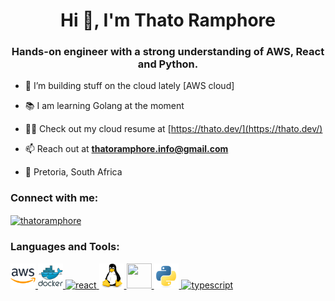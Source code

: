 <h1 align="center">Hi 👋, I'm Thato Ramphore</h1>
<h3 align="center">Hands-on engineer with a strong understanding of AWS, React and Python.</h3>


- 🌱 I’m building stuff on the cloud lately [AWS cloud]

- 📚 I am learning Golang at the moment

- 👨‍💻 Check out my cloud resume at [https://thato.dev/](https://thato.dev/)

- 📫 Reach out at **thatoramphore.info@gmail.com**

- 📍 Pretoria, South Africa

<h3 align="left">Connect with me:</h3>
<p align="left">
<a href="https://linkedin.com/in/thatoramphore" target="_blank"><img align="center" src="https://raw.githubusercontent.com/rahuldkjain/github-profile-readme-generator/master/src/images/icons/Social/linked-in-alt.svg" alt="thatoramphore" height="30" width="40" /></a>
</p>

<h3 align="left">Languages and Tools:</h3>
<p align="left"> 
  <a href="https://aws.amazon.com/" target="_blank">
    <img src="https://raw.githubusercontent.com/devicons/devicon/master/icons/amazonwebservices/amazonwebservices-original-wordmark.svg" alt="html5" width="40" height="40"/>
  </a>
  <a href="https://www.docker.com/" target="_blank">
  <img src="https://raw.githubusercontent.com/devicons/devicon/master/icons/docker/docker-original-wordmark.svg" alt="html5" width="40" height="40"/> 
  </a>
  <a href="https://react.dev/" target="_blank">
  <img src="https://cdn.worldvectorlogo.com/logos/react-2.svg" alt="react" width="40" height="40"/> 
  </a>
  <a href="https://www.linux.org/" target="_blank">
  <img src="https://raw.githubusercontent.com/devicons/devicon/master/icons/linux/linux-original.svg" alt="html5" width="40" height="40"/> 
  </a>
  <a href="https://git-scm.com/" target="_blank">
  <img src="https://www.vectorlogo.zone/logos/git-scm/git-scm-icon.svg" width="40" height="40"/> 
  </a>
  <a href="https://www.python.org/" target="_blank">
  <img src="https://raw.githubusercontent.com/devicons/devicon/master/icons/python/python-original.svg" alt="html5" width="40" height="40"/>
  </a>
  <a href="https://www.typescriptlang.org/" target="_blank">
  <img src="https://www.vectorlogo.zone/logos/typescriptlang/typescriptlang-icon.svg" alt="typescript" width="40" height="40"/> 
  </a>
</p>
          



